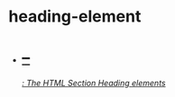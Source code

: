 # heading-element

- [<h1>–<h6>: The HTML Section Heading elements](https://developer.mozilla.org/en-US/docs/Web/HTML/Reference/Elements/Heading_Elements)
